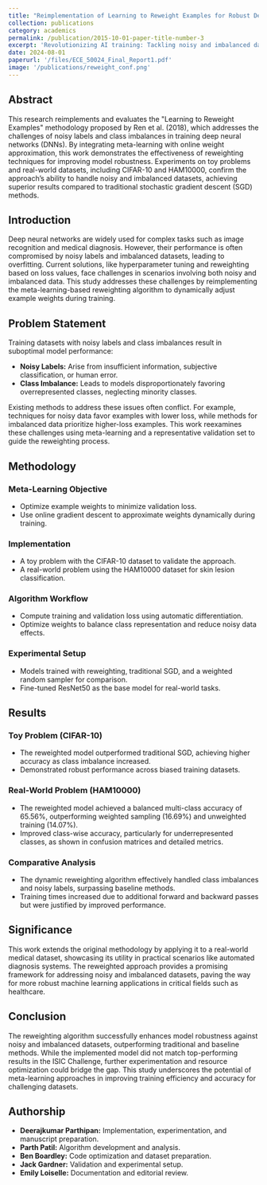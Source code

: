 ```yaml
---
title: "Reimplementation of Learning to Reweight Examples for Robust Deep Learning"
collection: publications
category: academics
permalink: /publication/2015-10-01-paper-title-number-3
excerpt: 'Revolutionizing AI training: Tackling noisy and imbalanced data with robust reweighting for smarter deep learning.'
date: 2024-08-01
paperurl: '/files/ECE_50024_Final_Report1.pdf'
image: '/publications/reweight_conf.png'
---
```


## Abstract
This research reimplements and evaluates the "Learning to Reweight Examples" methodology proposed by Ren et al. (2018), which addresses the challenges of noisy labels and class imbalances in training deep neural networks (DNNs). By integrating meta-learning with online weight approximation, this work demonstrates the effectiveness of reweighting techniques for improving model robustness. Experiments on toy problems and real-world datasets, including CIFAR-10 and HAM10000, confirm the approach’s ability to handle noisy and imbalanced datasets, achieving superior results compared to traditional stochastic gradient descent (SGD) methods.

## Introduction
Deep neural networks are widely used for complex tasks such as image recognition and medical diagnosis. However, their performance is often compromised by noisy labels and imbalanced datasets, leading to overfitting. Current solutions, like hyperparameter tuning and reweighting based on loss values, face challenges in scenarios involving both noisy and imbalanced data. This study addresses these challenges by reimplementing the meta-learning-based reweighting algorithm to dynamically adjust example weights during training.

## Problem Statement
Training datasets with noisy labels and class imbalances result in suboptimal model performance:
- **Noisy Labels:** Arise from insufficient information, subjective classification, or human error.
- **Class Imbalance:** Leads to models disproportionately favoring overrepresented classes, neglecting minority classes.

Existing methods to address these issues often conflict. For example, techniques for noisy data favor examples with lower loss, while methods for imbalanced data prioritize higher-loss examples. This work reexamines these challenges using meta-learning and a representative validation set to guide the reweighting process.

## Methodology
### Meta-Learning Objective
- Optimize example weights to minimize validation loss.
- Use online gradient descent to approximate weights dynamically during training.

### Implementation
- A toy problem with the CIFAR-10 dataset to validate the approach.
- A real-world problem using the HAM10000 dataset for skin lesion classification.

### Algorithm Workflow
- Compute training and validation loss using automatic differentiation.
- Optimize weights to balance class representation and reduce noisy data effects.

### Experimental Setup
- Models trained with reweighting, traditional SGD, and a weighted random sampler for comparison.
- Fine-tuned ResNet50 as the base model for real-world tasks.

## Results
### Toy Problem (CIFAR-10)
- The reweighted model outperformed traditional SGD, achieving higher accuracy as class imbalance increased.
- Demonstrated robust performance across biased training datasets.

### Real-World Problem (HAM10000)
- The reweighted model achieved a balanced multi-class accuracy of 65.56%, outperforming weighted sampling (16.69%) and unweighted training (14.07%).
- Improved class-wise accuracy, particularly for underrepresented classes, as shown in confusion matrices and detailed metrics.

### Comparative Analysis
- The dynamic reweighting algorithm effectively handled class imbalances and noisy labels, surpassing baseline methods.
- Training times increased due to additional forward and backward passes but were justified by improved performance.

## Significance
This work extends the original methodology by applying it to a real-world medical dataset, showcasing its utility in practical scenarios like automated diagnosis systems. The reweighted approach provides a promising framework for addressing noisy and imbalanced datasets, paving the way for more robust machine learning applications in critical fields such as healthcare.

## Conclusion
The reweighting algorithm successfully enhances model robustness against noisy and imbalanced datasets, outperforming traditional and baseline methods. While the implemented model did not match top-performing results in the ISIC Challenge, further experimentation and resource optimization could bridge the gap. This study underscores the potential of meta-learning approaches in improving training efficiency and accuracy for challenging datasets.

## Authorship
- **Deerajkumar Parthipan:** Implementation, experimentation, and manuscript preparation.
- **Parth Patil:** Algorithm development and analysis.
- **Ben Boardley:** Code optimization and dataset preparation.
- **Jack Gardner:** Validation and experimental setup.
- **Emily Loiselle:** Documentation and editorial review.
